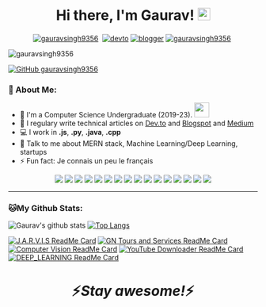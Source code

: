 <div align="center">
   <h1>Hi there, I'm Gaurav! <img src="https://media.giphy.com/media/hvRJCLFzcasrR4ia7z/giphy.gif" width="25px"> </h1>
</div>

<p align="center">
<a href="https://twitter.com/GauravS36826604" target="blank"><img align="center" src="https://img.shields.io/badge/Twitter-1DA1F2?style=for-the-badge&logo=twitter&logoColor=white" alt="gauravsingh9356"  /></a>&nbsp;
   <a href="https://dev.to/gauravsingh9356"><img align="center" alt="devto" src="https://img.shields.io/badge/dev.to-0A0A0A?style=for-the-badge&logo=dev-dot-to&logoColor=white" /></a>
    <a href="https://techtalkswithgaurav.blogspot.com/"><img align="center" alt="blogger" src="https://img.shields.io/badge/Blogger-FF5722?style=for-the-badge&logo=blogger&logoColor=white" /></a>
<a href="https://linkedin.com/in/gauravsingh9356_" target="blank"><img align="center" src="https://img.shields.io/badge/LinkedIn-0077B5?style=for-the-badge&logo=linkedin&logoColor=white" alt="gauravsingh9356" /></a>&nbsp;


</p>

<p align="left"> <img src="https://komarev.com/ghpvc/?username=gauravsingh9356&label=Profile Views&color=blue&theme=dark&style=flat-square" alt="gauravsingh9356" /> </p>

[![GitHub gauravsingh9356](https://img.shields.io/github/followers/gauravsingh9356?label=Followers&style=flat-square)](https://github.com/gauravsingh9356)


### 🤵 About Me:
- 🏦 I'm a Computer Science Undergraduate (2019-23).
      <img src="https://media.giphy.com/media/WUlplcMpOCEmTGBtBW/giphy.gif" width="30">
- 📝 I regulary write technical articles on [Dev.to](https://dev.to/gauravsingh9356) and [Blogspot](https://techtalkswithgaurav.blogspot.com/) and [Medium](https://medium.com/@gs935688)
- 💻 I work in **.js**, **.py**, **.java**, **.cpp**
- 💬 Talk to me about MERN stack, Machine Learning/Deep Learning, startups
- ⚡ Fun fact: Je connais un peu le français

<p align="center">
    <img src="https://img.shields.io/badge/HTML5-E34F26?style=for-the-badge&logo=html5&logoColor=white"/>
    <img src="https://img.shields.io/badge/CSS3-1572B6?style=for-the-badge&logo=css3&logoColor=white"/>
    <img src="https://img.shields.io/badge/JavaScript-F7DF1E?style=for-the-badge&logo=javascript&logoColor=black"/>
    <img src="https://img.shields.io/badge/React-20232A?style=for-the-badge&logo=react&logoColor=61DAFB"/>
    <img src="https://img.shields.io/badge/Redux-593D88?style=for-the-badge&logo=redux&logoColor=white"/>
    <img src="https://img.shields.io/badge/React_Router-CA4245?style=for-the-badge&logo=react-router&logoColor=white"/>
    <img src="https://img.shields.io/badge/React_Native-20232A?style=for-the-badge&logo=react&logoColor=61DAFB"/>
    <img src="https://img.shields.io/badge/Node.js-43853D?style=for-the-badge&logo=node-dot-js&logoColor=white"/>
    <img src="https://img.shields.io/badge/Express.js-000000?style=for-the-badge&logo=express&logoColor=white"/>
    <img src="https://img.shields.io/badge/MongoDB-4EA94B?style=for-the-badge&logo=mongodb&logoColor=white"/>
     <img src="https://img.shields.io/badge/Python-3776AB?style=for-the-badge&logo=python&logoColor=white"/>
    <img src="https://img.shields.io/badge/scikit_learn-F7931E?style=for-the-badge&logo=scikit-learn&logoColor=white"/>
    <img src="https://img.shields.io/badge/TensorFlow-FF6F00?style=for-the-badge&logo=TensorFlow&logoColor=white"/>
    <img src="https://img.shields.io/badge/OpenCV-27338e?style=for-the-badge&logo=OpenCV&logoColor=white"/>
    <img src="https://img.shields.io/badge/Java-ED8B00?style=for-the-badge&logo=java&logoColor=white"/>
    <img src="https://img.shields.io/badge/C%2B%2B-00599C?style=for-the-badge&logo=c%2B%2B&logoColor=white"/>
   
   
   
   
   
</p>




---
### 🐱My Github Stats:
![Gaurav's github stats](https://github-readme-stats.vercel.app/api?username=gauravsingh9356&&show_icons=true&title_color=ffffff&icon_color=55E897&text_color=5EACE1&bg_color=151515)
[![Top Langs](https://github-readme-stats.vercel.app/api/top-langs/?username=GauravSingh9356&layout=compact&text_color=daf7dc&bg_color=151515&theme=dark)](https://github.com/GauravSingh9356/github-readme-stats)

[![J.A.R.V.I.S ReadMe Card](https://github-readme-stats.vercel.app/api/pin/?username=gauravsingh9356&repo=J.A.R.V.I.S&show_owner=true&theme=highcontrast)](https://github.com/gauravsingh9356/J.A.R.V.I.S)
[![GN Tours and Services ReadMe Card](https://github-readme-stats.vercel.app/api/pin/?username=gauravsingh9356&repo=GN_Tours_Services&show_owner=true&theme=highcontrast)](https://github.com/gauravsingh9356/Chat-App)
[![Computer Vision ReadMe Card](https://github-readme-stats.vercel.app/api/pin/?username=gauravsingh9356&repo=Computer-Vision&show_owner=true&theme=highcontrast)](https://github.com/gauravsingh9356/Computer-Vision)
[![YouTube Downloader ReadMe Card](https://github-readme-stats.vercel.app/api/pin/?username=gauravsingh9356&repo=Youtube-Downloader&show_owner=true&theme=highcontrast)](https://github.com/gauravsingh9356/Youtube-Downloader)
[![DEEP_LEARNING ReadMe Card](https://github-readme-stats.vercel.app/api/pin/?username=gauravsingh9356&repo=DEEP_LEARNING&show_owner=true&theme=highcontrast)](https://github.com/gauravsingh9356/DEEP_LEARNING)







<h1 align='center'>⚡️<i>Stay awesome!</i>⚡️</h1>

